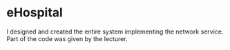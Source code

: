 # eHospital
I designed and created the entire system implementing the network service. Part of the code was given by the lecturer.

